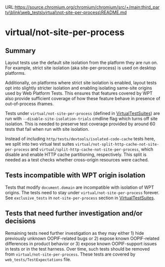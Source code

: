 URL:https://source.chromium.org/chromium/chromium/src/+/main:third_party\blink\web_tests\virtual\not-site-per-process\README.md
# virtual/not-site-per-process

## Summary

Layout tests use the default site isolation from the platform they are
run on.  For example, strict site isolation (aka site-per-process) is
used on desktop platforms.

Additionally, on platforms where strict site isolation is enabled,
layout tests opt into slightly stricter isolation and enabling isolating
same-site origins used by Web Platform Tests. This ensures that features
covered by WPT also provide sufficient coverage of how these feature
behave in presence of out-of-process iframes.

Tests under `virtual/not-site-per-process` (defined in
[VirtualTestSuites](../../VirtualTestSuites)) are run with
`--disable-site-isolation-trials` cmdline flag which turns off site
isolation.  This is needed to preserve test coverage provided by around
60 tests that fail when run with site isolation.

Instead of including `http/tests/devtools/isolated-code-cache` tests here, we
split into two virtual test suites
`virtual/not-split-http-cache-not-site-per-process` and
`virtual/split-http-cache-not-site-per-process`, which disable and enable HTTP
cache partitioning, respectively. This split is needed as a test checks whether
cross-origin resources were cached.

## Tests incompatible with WPT origin isolation

Tests that modify `document.domain` are incompatible with isolation of WPT
origins. The tests need to stay under `virtual/not-site-per-process` forever.
See `exclusive_tests` in `not-site-per-process` section in
[VirtualTestSuites](../../VirtualTestSuites).

## Tests that need further investigation and/or decisions

Remaining tests need further investigation as they may either 1) hide
previously unknown OOPIF-related bugs or 2) expose known OOPIF-related
differences in product behavior or 3) expose known OOPIF-support issues
in tests or in the test harness.  Over time, such tests should be
removed from `virtual/not-site-per-process`.  These tests are covered
by `web_tests/TestExpectations` file.
